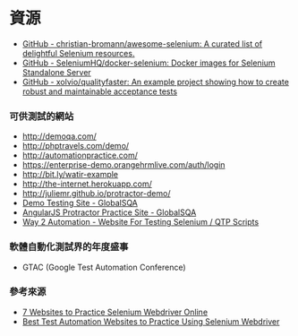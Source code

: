 # 資源

* [GitHub - christian-bromann/awesome-selenium: A curated list of delightful Selenium resources.](https://github.com/christian-bromann/awesome-selenium)
* [GitHub - SeleniumHQ/docker-selenium: Docker images for Selenium Standalone Server](https://github.com/SeleniumHQ/docker-selenium)
* [GitHub - xolvio/qualityfaster: An example project showing how to create robust and maintainable acceptance tests](https://github.com/xolvio/qualityfaster)

### 可供測試的網站

* <http://demoqa.com/>
* <http://phptravels.com/demo/>
* <http://automationpractice.com/>
* <https://enterprise-demo.orangehrmlive.com/auth/login>
* <http://bit.ly/watir-example>
* <http://the-internet.herokuapp.com/>
* <http://juliemr.github.io/protractor-demo/>
* [Demo Testing Site - GlobalSQA](http://www.globalsqa.com/demo-site/)
* [AngularJS Protractor Practice Site - GlobalSQA](http://www.globalsqa.com/angularjs-protractor-practice-site/)
* [Way 2 Automation - Website For Testing Selenium / QTP Scripts](http://www.way2automation.com/demo.html)

<!--搜尋 Demo website to practice-->

### 軟體自動化測試界的年度盛事

* GTAC (Google Test Automation Conference)

### 參考來源

* [7 Websites to Practice Selenium Webdriver Online](http://www.techbeamers.com/websites-to-practice-selenium-webdriver-online/)
* [Best Test Automation Websites to Practice Using Selenium Webdriver](https://www.ultimateqa.com/best-test-automation-websites-to-practice-using-selenium-webdriver/)